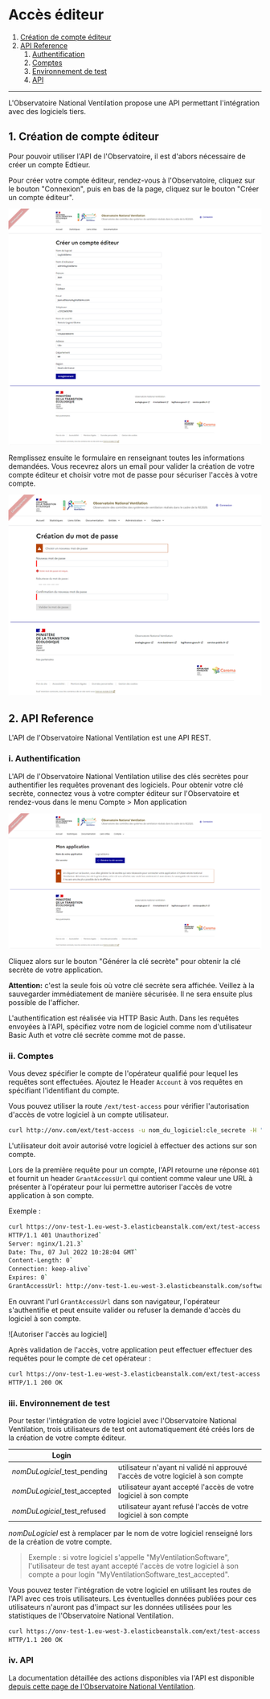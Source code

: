 # Accès éditeur

1. [Création de compte éditeur](#creation)
2. [API Reference](#apiReference)
    1. [Authentification](#authentification)
    2. [Comptes](#comptes)
    3. [Environnement de test](#testEnv)
    4. [API](#api)

----

L'Observatoire National Ventilation propose une API permettant l'intégration avec des logiciels tiers.

## 1. Création de compte éditeur <a name="creation"></a>

Pour pouvoir utiliser l'API de l'Observatoire, il est d'abors nécessaire de créer un compte Edtieur.

Pour créer votre compte éditeur, rendez-vous à l'Observatoire, cliquez sur le bouton "Connexion", puis en bas de la page, cliquez sur le bouton "Créer un compte éditeur".


![Création de compte utilisateur](https://github.com/dooApp/onv/blob/docs/wiki-images/create_editor_compte.png?raw=true)

Remplissez ensuite le formulaire en renseignant toutes les informations demandées. Vous recevrez alors un email pour valider la création de votre compte éditeur et choisir votre mot de passe pour sécuriser l'accès à votre compte.

![Créer votre mot de passe](https://github.com/dooApp/onv/blob/docs/wiki-images/set_password.png?raw=true)

## 2. API Reference <a name="apiReference"></a>

L'API de l'Observatoire National Ventilation est une API REST.

### i.  Authentification <a name="authentification"></a>

L'API de l'Observatoire National Ventilation utilise des clés secrètes pour authentifier les requêtes provenant des logiciels. Pour obtenir votre clé secrète, connectez vous à votre compter éditeur sur l'Observatoire et rendez-vous dans le menu Compte > Mon application

![Générer une clé secrète](https://github.com/dooApp/onv/blob/docs/wiki-images/generate_secret_key.png?raw=true)

Cliquez alors sur le bouton "Générer la clé secrète" pour obtenir la clé secrète de votre application.

**Attention:** c'est la seule fois où votre clé secrète sera affichée. Veillez à la sauvegarder immédiatement de manière sécurisée. Il ne sera ensuite plus possible de l'afficher.

L'authentification est réalisée via HTTP Basic Auth. Dans les requêtes envoyées à l'API, spécifiez votre nom de logiciel comme nom d'utilisateur Basic Auth et votre clé secrète comme mot de passe.

### ii. Comptes <a name="comptes"></a>

Vous devez spécifier le compte de l'opérateur qualifié pour lequel les requêtes sont effectuées. Ajoutez le Header ``Account`` à vos requêtes en spécifiant l'identifiant du compte.

Vous pouvez utiliser la route ``/ext/test-access`` pour vérifier l'autorisation d'accès de votre logiciel à un compte utilisateur.

```Bash
curl http://onv.com/ext/test-access -u nom_du_logiciel:cle_secrete -H "Account:id_de_l_operateur"
```

L'utilisateur doit avoir autorisé votre logiciel à effectuer des actions sur son compte.

Lors de la première requête pour un compte, l'API retourne une réponse ``401`` et fournit un header ``GrantAccessUrl`` qui contient comme valeur une URL à présenter à l'opérateur pour lui permettre autoriser l'accès de votre application à son compte.

Exemple :


```Bash
curl https://onv-test-1.eu-west-3.elasticbeanstalk.com/ext/test-access -u nom_du_logiciel:cle_secrete -H "Account:id_de_l_operateur" --head
HTTP/1.1 401 Unauthorized`
Server: nginx/1.21.3`
Date: Thu, 07 Jul 2022 10:28:04 GMT`
Content-Length: 0`
Connection: keep-alive`
Expires: 0`
GrantAccessUrl: http://onv-test-1.eu-west-3.elasticbeanstalk.com/software-authorization/1/grant-access`
```

En ouvrant l'url ``GrantAccessUrl`` dans son navigateur, l'opérateur s'authentifie et peut ensuite valider ou refuser la demande d'accès du logiciel à son compte.

![Autoriser l'accès au logiciel]

Après validation de l'accès, votre application peut effectuer effectuer des requêtes pour le compte de cet opérateur :

```Bash
curl https://onv-test-1.eu-west-3.elasticbeanstalk.com/ext/test-access -u nom_du_logiciel:cle_secrete -H "Account:id_de_l_operateur" --head
HTTP/1.1 200 OK
```

### iii. Environnement de test <a name="testEnv"></a>

Pour tester l'intégration de votre logiciel avec l'Observatoire National Ventilation, trois utilisateurs de test ont automatiquement été créés lors de la création de votre compte éditeur.

|Login||
|---|---|
|*nomDuLogiciel*_test_pending|utilisateur n'ayant ni validé ni approuvé l'accès de votre logiciel à son compte|
|*nomDuLogiciel*_test_accepted|utilisateur ayant accepté l'accès de votre logiciel à son compte|
|*nomDuLogiciel*_test_refused|utilisateur ayant refusé l'accès de votre logiciel à son compte|

*nomDuLogiciel* est à remplacer par le nom de votre logiciel renseigné lors de la création de votre compte.

> Exemple : si votre logiciel s'appelle "MyVentilationSoftware", l'utilisateur de test ayant accepté l'accès de votre logiciel à son compte a pour login "MyVentilationSoftware_test_accepted".

Vous pouvez tester l'intégration de votre logiciel en utilisant les routes de l'API avec ces trois utilisateurs. Les éventuelles données publiées pour ces utilisateurs n'auront pas d'impact sur les données utilisées pour les statistiques de l'Observatoire National Ventilation.

```Bash
curl https://onv-test-1.eu-west-3.elasticbeanstalk.com/ext/test-access -u MyVentilationSoftware:cle_secrete -H "Account:MyVentilationSoftware_test_accepted" --head
HTTP/1.1 200 OK
```

### iv. API <a name="api"></a> 
La documentation détaillée des actions disponibles via l'API est disponible [depuis cette page de l'Observatoire National Ventilation](https://onv-test-1.eu-west-3.elasticbeanstalk.com/editor/docs).
